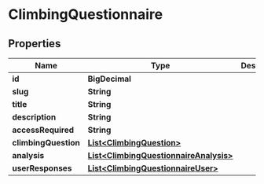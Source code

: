 

# ClimbingQuestionnaire

## Properties

Name | Type | Description | Notes
------------ | ------------- | ------------- | -------------
**id** | **BigDecimal** |  | 
**slug** | **String** |  | 
**title** | **String** |  | 
**description** | **String** |  | 
**accessRequired** | **String** |  | 
**climbingQuestion** | [**List&lt;ClimbingQuestion&gt;**](ClimbingQuestion.md) |  | 
**analysis** | [**List&lt;ClimbingQuestionnaireAnalysis&gt;**](ClimbingQuestionnaireAnalysis.md) |  | 
**userResponses** | [**List&lt;ClimbingQuestionnaireUser&gt;**](ClimbingQuestionnaireUser.md) |  | 



